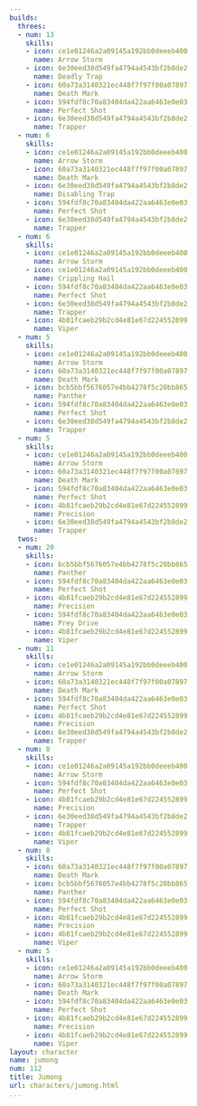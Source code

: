 ```yaml
---
builds:
  threes:
  - num: 13
    skills:
    - icon: ce1e01246a2a09145a192bb0deeeb400
      name: Arrow Storm
    - icon: 6e30eed38d549fa4794a4543bf2b8de2
      name: Deadly Trap
    - icon: 60a73a3140321ec448f7f97f00a07897
      name: Death Mark
    - icon: 594fdf8c70a83404da422aa6463e0e03
      name: Perfect Shot
    - icon: 6e30eed38d549fa4794a4543bf2b8de2
      name: Trapper
  - num: 6
    skills:
    - icon: ce1e01246a2a09145a192bb0deeeb400
      name: Arrow Storm
    - icon: 60a73a3140321ec448f7f97f00a07897
      name: Death Mark
    - icon: 6e30eed38d549fa4794a4543bf2b8de2
      name: Disabling Trap
    - icon: 594fdf8c70a83404da422aa6463e0e03
      name: Perfect Shot
    - icon: 6e30eed38d549fa4794a4543bf2b8de2
      name: Trapper
  - num: 6
    skills:
    - icon: ce1e01246a2a09145a192bb0deeeb400
      name: Arrow Storm
    - icon: ce1e01246a2a09145a192bb0deeeb400
      name: Crippling Hail
    - icon: 594fdf8c70a83404da422aa6463e0e03
      name: Perfect Shot
    - icon: 6e30eed38d549fa4794a4543bf2b8de2
      name: Trapper
    - icon: 4b81fcaeb29b2cd4e81e67d224552899
      name: Viper
  - num: 5
    skills:
    - icon: ce1e01246a2a09145a192bb0deeeb400
      name: Arrow Storm
    - icon: 60a73a3140321ec448f7f97f00a07897
      name: Death Mark
    - icon: bcb5bbf5676057e4bb4278f5c20bb865
      name: Panther
    - icon: 594fdf8c70a83404da422aa6463e0e03
      name: Perfect Shot
    - icon: 6e30eed38d549fa4794a4543bf2b8de2
      name: Trapper
  - num: 5
    skills:
    - icon: ce1e01246a2a09145a192bb0deeeb400
      name: Arrow Storm
    - icon: 60a73a3140321ec448f7f97f00a07897
      name: Death Mark
    - icon: 594fdf8c70a83404da422aa6463e0e03
      name: Perfect Shot
    - icon: 4b81fcaeb29b2cd4e81e67d224552899
      name: Precision
    - icon: 6e30eed38d549fa4794a4543bf2b8de2
      name: Trapper
  twos:
  - num: 20
    skills:
    - icon: bcb5bbf5676057e4bb4278f5c20bb865
      name: Panther
    - icon: 594fdf8c70a83404da422aa6463e0e03
      name: Perfect Shot
    - icon: 4b81fcaeb29b2cd4e81e67d224552899
      name: Precision
    - icon: 594fdf8c70a83404da422aa6463e0e03
      name: Prey Drive
    - icon: 4b81fcaeb29b2cd4e81e67d224552899
      name: Viper
  - num: 11
    skills:
    - icon: ce1e01246a2a09145a192bb0deeeb400
      name: Arrow Storm
    - icon: 60a73a3140321ec448f7f97f00a07897
      name: Death Mark
    - icon: 594fdf8c70a83404da422aa6463e0e03
      name: Perfect Shot
    - icon: 4b81fcaeb29b2cd4e81e67d224552899
      name: Precision
    - icon: 6e30eed38d549fa4794a4543bf2b8de2
      name: Trapper
  - num: 8
    skills:
    - icon: ce1e01246a2a09145a192bb0deeeb400
      name: Arrow Storm
    - icon: 594fdf8c70a83404da422aa6463e0e03
      name: Perfect Shot
    - icon: 4b81fcaeb29b2cd4e81e67d224552899
      name: Precision
    - icon: 6e30eed38d549fa4794a4543bf2b8de2
      name: Trapper
    - icon: 4b81fcaeb29b2cd4e81e67d224552899
      name: Viper
  - num: 8
    skills:
    - icon: 60a73a3140321ec448f7f97f00a07897
      name: Death Mark
    - icon: bcb5bbf5676057e4bb4278f5c20bb865
      name: Panther
    - icon: 594fdf8c70a83404da422aa6463e0e03
      name: Perfect Shot
    - icon: 4b81fcaeb29b2cd4e81e67d224552899
      name: Precision
    - icon: 4b81fcaeb29b2cd4e81e67d224552899
      name: Viper
  - num: 5
    skills:
    - icon: ce1e01246a2a09145a192bb0deeeb400
      name: Arrow Storm
    - icon: 60a73a3140321ec448f7f97f00a07897
      name: Death Mark
    - icon: 594fdf8c70a83404da422aa6463e0e03
      name: Perfect Shot
    - icon: 4b81fcaeb29b2cd4e81e67d224552899
      name: Precision
    - icon: 4b81fcaeb29b2cd4e81e67d224552899
      name: Viper
layout: character
name: jumong
num: 112
title: Jumong
url: characters/jumong.html
...
```


